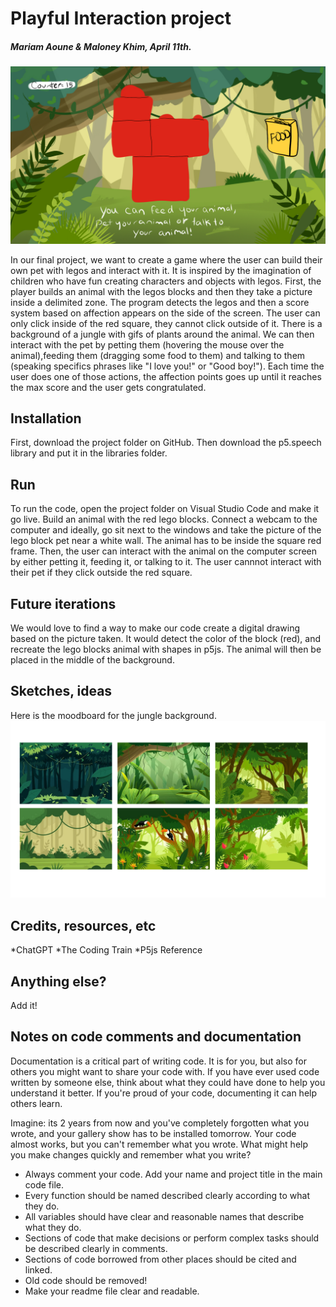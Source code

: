 # Playful Interaction project
##### Mariam Aoune & Maloney Khim, April 11th. 

![](ideaofresult.jpg)

In our final project, we want to create a game where the user can build their own pet with legos and interact with it. 
It is inspired by the imagination of children who have fun creating characters and objects with legos.
First, the player builds an animal with the legos blocks and then they take a picture inside a delimited zone.
The program detects the legos and then a score system based on affection appears on the side of the screen. The user can only click inside of the red square, they cannot click outside of it. There is a background of a jungle with gifs of plants around the animal.
We can then interact with the pet by petting them (hovering the mouse over the animal),feeding them (dragging some food to them) 
and talking to them (speaking specifics phrases like "I love you!" or "Good boy!"). 
Each time the user does one of those actions, the affection points goes up until it reaches the max score and the user gets congratulated.

## Installation
First, download the project folder on GitHub. Then download the p5.speech library and put it in the libraries folder. 

## Run
To run the code, open the project folder on Visual Studio Code and make it go live. Build an animal with the red lego blocks. Connect a webcam to the computer and ideally, go sit next to the windows and take the picture of the lego block pet near a white wall. The animal has to be inside the square red frame. Then, the user can interact with the animal on the computer screen by either petting it, feeding it, or talking to it. The user cannnot interact with their pet if they click outside the red square.

## Future iterations
We would love to find a way to make our code create a digital drawing based on the picture taken. It would detect the color of the block (red), and recreate the lego blocks animal with shapes in p5js. The animal will then be placed in the middle of the background.

## Sketches, ideas
Here is the moodboard for the jungle background. 
![](jungle-moodboard.jpg)

## Credits, resources, etc 
*ChatGPT
*The Coding Train
*P5js Reference

## Anything else? 
Add it!

## Notes on code comments and documentation

Documentation is a critical part of writing code. It is for you, but also for others you might want to share your code with. If you have ever used code written by someone else, think about what they could have done to help you understand it better. If you're proud of your code, documenting it can help others learn.

Imagine: its 2 years from now and you've completely forgotten what you wrote, and your gallery show has to be installed tomorrow. Your code almost works, but you can't remember what you wrote. What might help you make changes quickly and remember what you write?

- Always comment your code. Add your name and project title in the main code file.  
- Every function should be named described clearly according to what they do.  
- All variables should have clear and reasonable names that describe what they do. 
- Sections of code that make decisions or perform complex tasks should be described clearly in comments.  
- Sections of code borrowed from other places should be cited and linked.  
- Old code should be removed!  
- Make your readme file clear and readable. 
